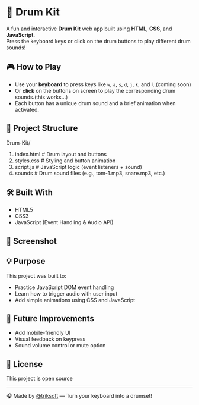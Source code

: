 # 🥁 Drum Kit

A fun and interactive **Drum Kit** web app built using **HTML**, **CSS**, and **JavaScript**.  
Press the keyboard keys or click on the drum buttons to play different drum sounds!

## 🎮 How to Play

- Use your **keyboard** to press keys like `w`, `a`, `s`, `d`, `j`, `k`, and `l`.(coming soon)
- Or **click** on the buttons on screen to play the corresponding drum sounds.(this works...)
- Each button has a unique drum sound and a brief animation when activated.

## 📁 Project Structure
Drum-Kit/
1) index.html # Drum layout and buttons
2) styles.css # Styling and button animation
3) script.js # JavaScript logic (event listeners + sound)
4) sounds # Drum sound files (e.g., tom-1.mp3, snare.mp3, etc.)


## 🛠️ Built With

- HTML5  
- CSS3  
- JavaScript (Event Handling & Audio API)

## 📸 Screenshot


## 💡 Purpose

This project was built to:

- Practice JavaScript DOM event handling
- Learn how to trigger audio with user input
- Add simple animations using CSS and JavaScript

## 🚀 Future Improvements

- Add mobile-friendly UI
- Visual feedback on keypress
- Sound volume control or mute option

## 📜 License

This project is open source 

---

🎧 Made by [@triksoft](https://github.com/triksoft) — Turn your keyboard into a drumset!


